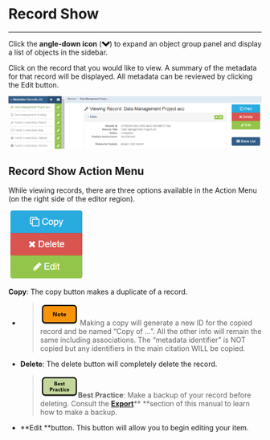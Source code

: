 # Record Show

---

Click the **angle-down icon** \(![](/assets/symbol_angle-down_16.png)\) to expand an object group panel and display a list of objects in the sidebar.

Click on the record that you would like to view. A summary of the metadata for that record will be displayed. All metadata can be reviewed by clicking the Edit button.

![](/assets/record_show.png)

## Record Show Action Menu

While viewing records, there are three options available in the Action Menu \(on the right side of the editor region\).

![](/assets/right_vertical_menu_view.png)

**Copy**: The copy button makes a duplicate of a record.

* > ![](/assets/note_small.png) Making a copy will generate a new ID for the copied record and be named “Copy of …”. All the other info will remain the same including associations. The “metadata identifier” is NOT copied but any identifiers in the main citation WILL be copied.
* **Delete**: The delete button will completely delete the record.

  > ![](/assets/best_practice_small.png)**Best Practice**: Make a backup of your record before deleting. Consult the [**Export**](/export.md)** **section of this manual to learn how to make a backup.

* **Edit **button. This button will allow you to begin editing your item.



